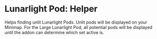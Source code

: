 # Lunarlight Pod: Helper
Helps finding unlit Lunarlight Pods.
Unlit pods will be displayed on your Minimap.
For the Large Lunarlight Pod, all potential pods will be displayed until the addon can determine which set active is.
